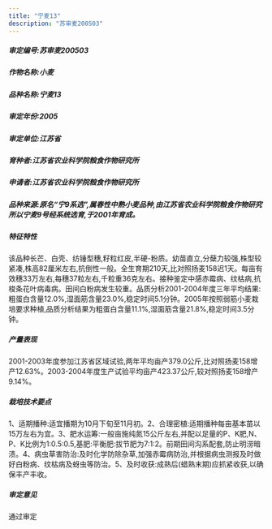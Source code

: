 ```yaml
---
title: "宁麦13"
description: "苏审麦200503"
---
```

##### 审定编号:苏审麦200503

##### 作物名称:小麦

##### 品种名称:宁麦13

##### 审定年份:2005

##### 审定单位:江苏省

##### 育种者:江苏省农业科学院粮食作物研究所

##### 申请者:江苏省农业科学院粮食作物研究所

##### 品种来源:原名“宁9系选”,属春性中熟小麦品种,由江苏省农业科学院粮食作物研究所以宁麦9号经系统选育,于2001年育成。

##### 特征特性
该品种长芒、白壳、纺锤型穗,籽粒红皮,半硬-粉质。幼苗直立,分蘖力较强,株型较紧凑,株高82厘米左右,抗倒性一般。全生育期210天,比对照扬麦158迟1天。每亩有效穗33万左右,每穗37粒左右,千粒重36克左右。接种鉴定中感赤霉病、纹枯病,抗梭条花叶病毒病。田间白粉病发生较重。品质分析2001-2004年度三年平均结果:粗蛋白含量12.0%,湿面筋含量23.0%,稳定时间5.1分钟。2005年按照弱筋小麦栽培要求种植,品质分析结果为粗蛋白含量11.1%,湿面筋含量21.8%,稳定时间3.5分钟。

##### 产量表现
2001-2003年度参加江苏省区域试验,两年平均亩产379.0公斤,比对照扬麦158增产12.63%。2003-2004年度生产试验平均亩产423.37公斤,较对照扬麦158增产9.14%。

##### 栽培技术要点
1、适期播种:适宜播期为10月下旬至11月初。2、合理密植:适期播种每亩基本苗以15万左右为宜。3、肥水运筹:一般亩施纯氮15公斤左右,并配以足量的P、K肥,N、P、K比例为1:0.5:0.5,基肥:平衡肥:拔节肥为7:1:2。前期田间沟系配套,防止明涝暗渍。4、病虫草害防治:及时化学防除杂草,加强赤霉病防治,并根据病虫测报及时做好白粉病、纹枯病及蚜虫等防治。5、及时收获:成熟后(蜡熟末期)应抓紧收获,以确保丰产丰收。

##### 审定意见
通过审定
